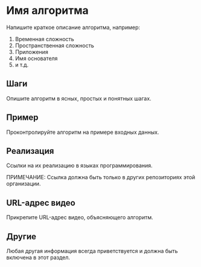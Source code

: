 # Имя алгоритма

Напишите краткое описание алгоритма, например:

1. Временная сложность
2. Пространственная сложность
3. Приложения
4. Имя основателя
5. и т.д.

## Шаги

Опишите алгоритм в ясных, простых и понятных шагах.

## Пример

Проконтролируйте алгоритм на примере входных данных.

## Реализация

Ссылки на их реализацию в языках программирования.

ПРИМЕЧАНИЕ: Ссылка должна быть только в других репозиториях этой организации.

## URL-адрес видео

Прикрепите URL-адрес видео, объясняющего алгоритм.

## Другие

Любая другая информация всегда приветствуется и должна быть включена в этот раздел.
